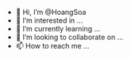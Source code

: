 - 👋 Hi, I’m @HoangSoa
- 👀 I’m interested in ...
- 🌱 I’m currently learning ...
- 💞️ I’m looking to collaborate on ...
- 📫 How to reach me ...

<!---
HoangSoa/HoangSoa is a ✨ special ✨ repository because its `README.md` (this file) appears on your GitHub profile.
You can click the Preview link to take a look at your changes.
--->
